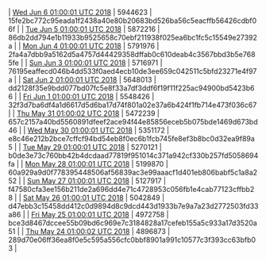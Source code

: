 | [Wed Jun  6 01:00:01 UTC 2018](https://transfer.sh/3EZ1W/trcninja-dbdump-20180606010001.tar.bz2) | 5944623 | 15fe2bc772c95eada1f2438a40e80b20683bd526ba56c5eacffb56426cdbf06f | 
| [Tue Jun  5 01:00:01 UTC 2018](https://transfer.sh/5ahPa/trcninja-dbdump-20180605010001.tar.bz2) | 5872216 | 86db2dd794e1b11933b9525658c70ebf211938f025ea6bc1fc5c15549e27392a | 
| [Mon Jun  4 01:00:01 UTC 2018](https://transfer.sh/5gskO/trcninja-dbdump-20180604010001.tar.bz2) | 5791976 | 2fa4a7dbb9a5162d5a4757d44429358dffab0c610deab4c3567bbd3b5e7685fe | 
| [Sun Jun  3 01:00:01 UTC 2018](https://transfer.sh/13HVTq/trcninja-dbdump-20180603010001.tar.bz2) | 5716971 | 76195eaffecd046b4dd533f0aed4ecb10de3ee659c042511c5bfd23271e4f97a | 
| [Sat Jun  2 01:00:01 UTC 2018](https://transfer.sh/pF2BK/trcninja-dbdump-20180602010001.tar.bz2) | 5648013 | dd2128f35e9bdd077bd07fc5e8f33a7df3ddf6f19f11f225ac94900bd5423b66 | 
| [Fri Jun  1 01:00:01 UTC 2018](https://transfer.sh/OyLU/trcninja-dbdump-20180601010001.tar.bz2) | 5548426 | 32f3d7ba6df4a1d6617d5d6ba17d74f801a02e37a6b424f1fb714e473f036c67 | 
| [Thu May 31 01:00:02 UTC 2018](https://transfer.sh/ZJ6Va/trcninja-dbdump-20180531010002.tar.bz2) | 5472239 | 657c2157a40bd5560891dfeef2ace94f44e85856eceb5b075bde1469d673bd46 | 
| [Wed May 30 01:00:01 UTC 2018](https://transfer.sh/VI9st/trcninja-dbdump-20180530010001.tar.bz2) | 5351172 | e8c46e212b2bce7cffcf94bd54eb8f0ec6b1fcb745fe8ef3b8bc0d32ea9f89a5 | 
| [Tue May 29 01:00:01 UTC 2018](https://transfer.sh/Dez2O/trcninja-dbdump-20180529010001.tar.bz2) | 5270121 | b0de3e73c760bb42b4dcdaad77819f951014c371a942cf330b257fd5058694fa | 
| [Mon May 28 01:00:01 UTC 2018](https://transfer.sh/q3Srt/trcninja-dbdump-20180528010001.tar.bz2) | 5199870 | 60a929a9d0f778395448506af56839ac3e99aaacf1d401eb806babf5c1a8a252 | 
| [Sun May 27 01:00:01 UTC 2018](https://transfer.sh/gXhGc/trcninja-dbdump-20180527010001.tar.bz2) | 5127917 | f47580cfa3ee156b211de2a696dd4e71c4728953c056fb1e4cab77123cffbb28 | 
| [Sat May 26 01:00:01 UTC 2018](https://transfer.sh/QFPA4/trcninja-dbdump-20180526010001.tar.bz2) | 5042849 | d47ebb3c15458dd412c0d9894d8c9dcd443d1933b7e9a7a23d2772503fd33a86 | 
| [Fri May 25 01:00:01 UTC 2018](https://transfer.sh/yzehD/trcninja-dbdump-20180525010001.tar.bz2) | 4972758 | bce3d8467dccee55b09bd6c969e7c3184828a17cefeb155a5c933a17d3520a51 | 
| [Thu May 24 01:00:02 UTC 2018](https://transfer.sh/D8vtP/trcninja-dbdump-20180524010002.tar.bz2) | 4896873 | 289d70e06ff36ea8f0e5c595a556cfc0bbf8901a991c10577c3f393cc63bfb03 | 

